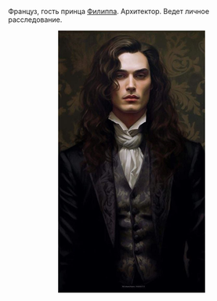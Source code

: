 Француз, гость принца [Филиппа](</Дело/Филипп Иоганн Маттарнови.md>). Архитектор.
Ведет личное расследование.

<p align="center"><img src='/Портрет/ЛуиЖерадер.jpg' width="300"></p>